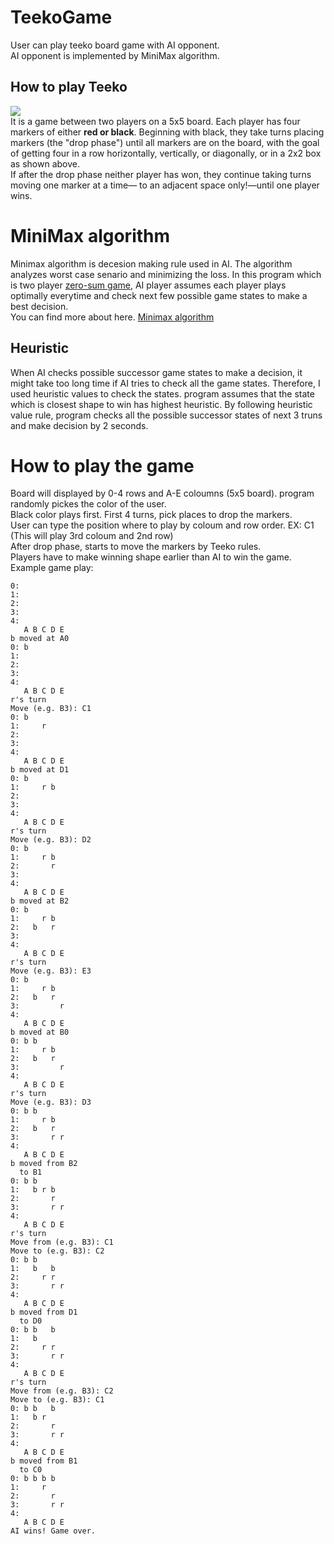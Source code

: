 # TeekoGame
User can play teeko board game with AI opponent.\
AI opponent is implemented by MiniMax algorithm.

## How to play Teeko
![](https://github.com/YeochanYoun119/TeekoGame/blob/master/20200831_005723.jpg?raw=true)\
It is a game between two players on a 5x5 board. Each player has four markers of either **red or black**.
Beginning with black, they take turns placing markers (the "drop phase") until all markers are on the
board, with the goal of getting four in a row horizontally, vertically, or diagonally, or in a 2x2 box as
shown above.\
If after the drop phase neither player has won, they continue taking turns moving one marker at a time—
to an adjacent space only!—until one player wins.

# MiniMax algorithm
Minimax algorithm is decesion making rule used in AI. The algorithm analyzes worst case senario and minimizing the loss. In this program which is two player [zero-sum game](https://en.wikipedia.org/wiki/Zero-sum_game), AI player assumes each player plays optimally everytime and check next few possible game states to make a best decision.\
You can find more about here. [Minimax algorithm](https://en.wikipedia.org/wiki/Minimax)

## Heuristic
When AI checks possible successor game states to make a decision, it might take too long time if AI tries to check all the game states. Therefore, I used heuristic values to check the states. program assumes that the state which is closest shape to win has highest heuristic. By following heuristic value rule, program checks all the possible successor states of next 3 truns and make decision by 2 seconds. 

# How to play the game
Board will displayed by 0-4 rows and A-E coloumns (5x5 board).
program randomly pickes the color of the user.\
Black color plays first. First 4 turns, pick places to drop the markers.\
User can type the position where to play by coloum and row order. EX: C1 (This will play 3rd coloum and 2nd row)  
After drop phase, starts to move the markers by Teeko rules.\
Players have to make winning shape earlier than AI to win the game.\
Example game play: 
```
0:           
1:           
2:           
3:           
4:           
   A B C D E
b moved at A0
0: b         
1:           
2:           
3:           
4:           
   A B C D E
r's turn
Move (e.g. B3): C1
0: b         
1:     r     
2:           
3:           
4:           
   A B C D E
b moved at D1
0: b         
1:     r b   
2:           
3:           
4:           
   A B C D E
r's turn
Move (e.g. B3): D2
0: b         
1:     r b   
2:       r   
3:           
4:           
   A B C D E
b moved at B2
0: b         
1:     r b   
2:   b   r   
3:           
4:           
   A B C D E
r's turn
Move (e.g. B3): E3
0: b         
1:     r b   
2:   b   r   
3:         r 
4:           
   A B C D E
b moved at B0
0: b b       
1:     r b   
2:   b   r   
3:         r 
4:           
   A B C D E
r's turn
Move (e.g. B3): D3
0: b b       
1:     r b   
2:   b   r   
3:       r r 
4:           
   A B C D E
b moved from B2
  to B1
0: b b       
1:   b r b   
2:       r   
3:       r r 
4:           
   A B C D E
r's turn
Move from (e.g. B3): C1
Move to (e.g. B3): C2
0: b b       
1:   b   b   
2:     r r   
3:       r r 
4:           
   A B C D E
b moved from D1
  to D0
0: b b   b   
1:   b       
2:     r r   
3:       r r 
4:           
   A B C D E
r's turn
Move from (e.g. B3): C2
Move to (e.g. B3): C1
0: b b   b   
1:   b r     
2:       r   
3:       r r 
4:           
   A B C D E
b moved from B1
  to C0
0: b b b b   
1:     r     
2:       r   
3:       r r 
4:           
   A B C D E
AI wins! Game over.
```
